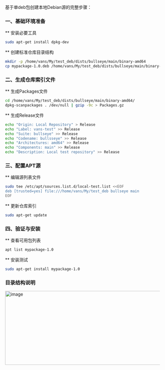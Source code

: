 基于单deb包创建本地Debian源的完整步骤：

### 一、基础环境准备

** 安装必要工具

```bash
sudo apt-get install dpkg-dev
```

** 创建标准仓库目录结构

```bash
mkdir -p /home/vans/My/test_deb/dists/bullseye/main/binary-amd64
cp mypackage-1.0.deb /home/vans/My/test_deb/dists/bullseye/main/binary-amd64/
```

### 二、生成仓库索引文件

** 生成Packages文件
```bash
cd /home/vans/My/test_deb/dists/bullseye/main/binary-amd64/
dpkg-scanpackages . /dev/null | gzip -9c > Packages.gz
```


** 生成Release文件
```bash
echo "Origin: Local Repository" > Release
echo "Label: vans-test" >> Release
echo "Suite: bullseye" >> Release
echo "Codename: bullsseye" >> Release
echo "Architectures: amd64" >> Release
echo "Components: main" >> Release
echo "Description: Local test repository" >> Release
```

### 三、配置APT源

** 编辑源列表文件

```bash
sudo tee /etc/apt/sources.list.d/local-test.list <<EOF
deb [trusted=yes] file:///home/vans/My/test_deb bullseye main
EOF
```

** 更新仓库索引
```bash
sudo apt-get update
```

### 四、验证与安装

** 查看可用包列表
```bash
apt list mypackage-1.0
```

** 安装测试
```bash
sudo apt-get install mypackage-1.0
```
### 目录结构说明

<img width="1249" height="240" alt="image" src="https://github.com/user-attachments/assets/abcd8d42-8768-4693-8f7a-b0247bd9a2c6" />
